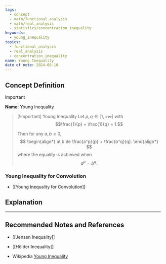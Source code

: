 ```yaml
---
tags:
  - concept
  - math/functional_analysis
  - math/real_analysis
  - statistics/concentration_inequality
keywords:
  - young_inequality
topics:
  - functional_analysis
  - real_analysis
  - concentration_inequality
name: Young Inequality
date of note: 2024-05-10
---
```


## Concept Definition

>[!important]
>**Name**:  Young Inequality

>[!important] Young Inequality
>Let $p ,q \in [1, +\infty]$ with $$\frac{1}{p} + \frac{1}{q} = 1.$$
>
>Then for any $a, b \ge 0$, 
>$$
>\begin{align*}
> a\,b \le \frac{a^p}{p} + \frac{b^q}{q}.   
>\end{align*}
>$$
>where the equality is achieved when $$a^p = b^q.$$

### Young Inequality for Convolution 

- [[Young Inequality for Convolution]]




## Explanation








-----------
##  Recommended Notes and References

- [[Jensen Inequality]]
- [[Hölder Inequality]]


- Wikipedia [Young Inequality](https://en.wikipedia.org/wiki/Young%27s_inequality_for_products)